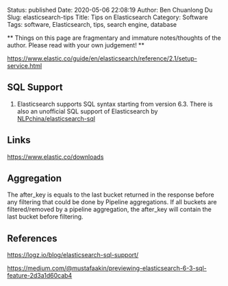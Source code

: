 Status: published
Date: 2020-05-06 22:08:19
Author: Ben Chuanlong Du
Slug: elasticsearch-tips
Title: Tips on Elasticsearch
Category: Software
Tags: software, Elasticsearch, tips, search engine, database

**
Things on this page are
fragmentary and immature notes/thoughts of the author.
Please read with your own judgement!
**

https://www.elastic.co/guide/en/elasticsearch/reference/2.1/setup-service.html

## SQL Support 

1. Elasticsearch supports SQL syntax starting from version 6.3.
    There is also an unofficial SQL support of Elasticsearch by 
    [NLPchina/elasticsearch-sql](https://github.com/NLPchina/elasticsearch-sql)

## Links

https://www.elastic.co/downloads

## Aggregation

The after_key is equals to the last bucket returned in the response 
before any filtering that could be done by Pipeline aggregations. 
If all buckets are filtered/removed by a pipeline aggregation, 
the after_key will contain the last bucket before filtering.

## References

https://logz.io/blog/elasticsearch-sql-support/

https://medium.com/@mustafaakin/previewing-elasticsearch-6-3-sql-feature-2d3a1d60cab4

